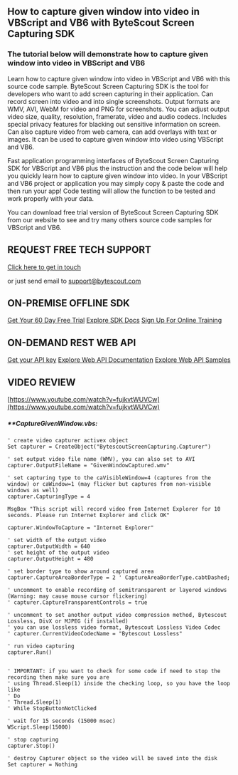 ## How to capture given window into video in VBScript and VB6 with ByteScout Screen Capturing SDK

### The tutorial below will demonstrate how to capture given window into video in VBScript and VB6

Learn how to capture given window into video in VBScript and VB6 with this source code sample. ByteScout Screen Capturing SDK is the tool for developers who want to add screen capturing in their application. Can record screen into video and into single screenshots. Output formats are WMV, AVI, WebM for video and PNG for screenshots. You can adjust output video size, quality, resolution, framerate, video and audio codecs. Includes special privacy features for blacking out sensitive information on screen. Can also capture video from web camera, can add overlays with text or images. It can be used to capture given window into video using VBScript and VB6.

Fast application programming interfaces of ByteScout Screen Capturing SDK for VBScript and VB6 plus the instruction and the code below will help you quickly learn how to capture given window into video. In your VBScript and VB6 project or application you may simply copy & paste the code and then run your app! Code testing will allow the function to be tested and work properly with your data.

You can download free trial version of ByteScout Screen Capturing SDK from our website to see and try many others source code samples for VBScript and VB6.

## REQUEST FREE TECH SUPPORT

[Click here to get in touch](https://bytescout.zendesk.com/hc/en-us/requests/new?subject=ByteScout%20Screen%20Capturing%20SDK%20Question)

or just send email to [support@bytescout.com](mailto:support@bytescout.com?subject=ByteScout%20Screen%20Capturing%20SDK%20Question) 

## ON-PREMISE OFFLINE SDK 

[Get Your 60 Day Free Trial](https://bytescout.com/download/web-installer?utm_source=github-readme)
[Explore SDK Docs](https://bytescout.com/documentation/index.html?utm_source=github-readme)
[Sign Up For Online Training](https://academy.bytescout.com/)


## ON-DEMAND REST WEB API

[Get your API key](https://pdf.co/documentation/api?utm_source=github-readme)
[Explore Web API Documentation](https://pdf.co/documentation/api?utm_source=github-readme)
[Explore Web API Samples](https://github.com/bytescout/ByteScout-SDK-SourceCode/tree/master/PDF.co%20Web%20API)

## VIDEO REVIEW

[https://www.youtube.com/watch?v=fujkvtWUVCw](https://www.youtube.com/watch?v=fujkvtWUVCw)




<!-- code block begin -->

##### ****CaptureGivenWindow.vbs:**
    
```
' create video capturer activex object
Set capturer = CreateObject("BytescoutScreenCapturing.Capturer")

' set output video file name (WMV), you can also set to AVI 
capturer.OutputFileName = "GivenWindowCaptured.wmv"

' set capturing type to the caVisibleWindow=4 (captures from the window) or caWindow=1 (may flicker but captures from non-visible windows as well) 
capturer.CapturingType = 4

MsgBox "This script will record video from Internet Explorer for 10 seconds. Please run Internet Explorer and click OK"

capturer.WindowToCapture = "Internet Explorer"

' set width of the output video
capturer.OutputWidth = 640
' set height of the output video
capturer.OutputHeight = 480

' set border type to show around captured area
capturer.CaptureAreaBorderType = 2 ' CaptureAreaBorderType.cabtDashed;

' uncomment to enable recording of semitransparent or layered windows (Warning: may cause mouse cursor flickering)
' capturer.CaptureTransparentControls = true

' uncomment to set another output video compression method, Bytescout Lossless, DivX or MJPEG (if installed)
' you can use lossless video format, Bytescout Lossless Video Codec
' capturer.CurrentVideoCodecName = "Bytescout Lossless"

' run video capturing 
capturer.Run()


' IMPORTANT: if you want to check for some code if need to stop the recording then make sure you are 
' using Thread.Sleep(1) inside the checking loop, so you have the loop like
' Do 
' Thread.Sleep(1) 
' While StopButtonNotClicked

' wait for 15 seconds (15000 msec)
WScript.Sleep(15000)

' stop capturing
capturer.Stop()

' destroy Capturer object so the video will be saved into the disk
Set capturer = Nothing

```

<!-- code block end -->